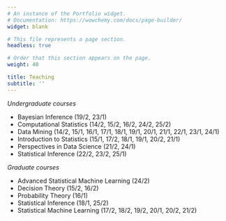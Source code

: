```yaml
---
# An instance of the Portfolio widget.
# Documentation: https://wowchemy.com/docs/page-builder/
widget: blank

# This file represents a page section.
headless: true

# Order that this section appears on the page.
weight: 40

title: Teaching
subtitle: ''
---
```


*Undergraduate courses*
- Bayesian Inference (19/2, 23/1)
- Computational Statistics (14/2, 15/2, 16/2, 24/2, 25/2)
- Data Mining (14/2, 15/1, 16/1, 17/1, 18/1, 19/1, 20/1, 21/1, 22/1, 23/1, 24/1)
- Introduction to Statistics (15/1, 17/2, 18/1, 19/1, 20/2, 21/1)
- Perspectives in Data Science (21/2, 24/1)
- Statistical Inference (22/2, 23/2, 25/1)

*Graduate courses*
- Advanced Statistical Machine Learning (24/2)
- Decision Theory (15/2, 16/2)
- Probability Theory (16/1)
- Statistical Inference (18/1, 25/2)
- Statistical Machine Learning (17/2, 18/2, 19/2, 20/1, 20/2, 21/2)
